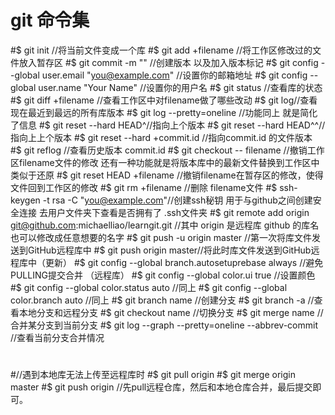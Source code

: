 # git 命令集
#$ git init //将当前文件变成一个库
#$ git add +filename //将工作区修改过的文件放入暂存区
#$ git commit -m "" //创建版本 以及加入版本标记
#$ git config --global user.email "you@example.com" //设置你的邮箱地址
#$ git config --global user.name "Your Name"  //设置你的用户名
#$ git status //查看库的状态
#$ git diff +filename //查看工作区中对filename做了哪些改动
#$ git log//查看现在最近到最远的所有库版本
#$ git log --pretty=oneline //功能同上 就是简化了信息
#$ git reset --hard HEAD^//指向上个版本
#$ git reset --hard HEAD^^//指向上上个版本
#$ git reset --hard +commit.id //指向commit.id 的文件版本
#$ git reflog //查看历史版本 commit.id
#$ git checkout -- filename //撤销工作区filename文件的修改 还有一种功能就是将版本库中的最新文件替换到工作区中 类似于还原
#$ git reset HEAD +filename //撤销filename在暂存区的修改，使得文件回到工作区的修改
#$ git rm +filename //删除 filename文件
#$ ssh-keygen -t rsa -C "you@example.com"//创建ssh秘钥 用于与github之间创建安全连接  去用户文件夹下查看是否拥有了 .ssh文件夹
#$ git remote add origin git@github.com:michaelliao/learngit.git //其中 origin 是远程库 github 的库名 也可以修改成任意想要的名字
#$ git push -u origin master //第一次将库文件发送到GitHub远程库中
#$ git push origin master//将此时库文件发送到GitHub远程库中（更新）
#$ git config --global branch.autosetuprebase always //避免PULLING提交合并 （远程库）
#$ git config --global color.ui true //设置颜色
#$ git config --global color.status auto //同上
#$ git config --global color.branch auto //同上
#$ git branch name //创建分支 
#$ git branch -a //查看本地分支和远程分支
#$ git checkout name //切换分支
#$ git merge name //合并某分支到当前分支
#$ git log --graph --pretty=oneline --abbrev-commit //查看当前分支合并情况
#
#//遇到本地库无法上传至远程库时
#$ git pull origin 
#$ git merge origin master
#$ git push origin //先pull远程仓库，然后和本地仓库合并，最后提交即可。